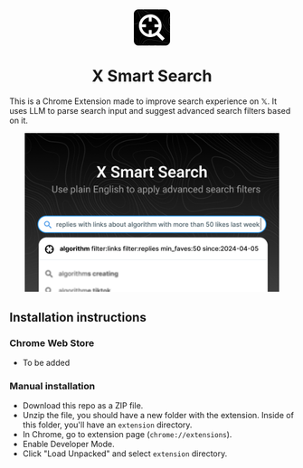 <div align="center"><img src="./docs/icon.png" width="64" style="position:relative;top:5px" /></div>

# <div align="center">X Smart Search</div>

This is a Chrome Extension made to improve search experience on 𝕏. 
It uses LLM to parse search input and suggest advanced search filters based on it.

<div align="center"><img src="./docs/hero.png" width="450" /></div>

## Installation instructions
### Chrome Web Store
- To be added

### Manual installation
- Download this repo as a ZIP file.
- Unzip the file, you should have a new folder with the extension. Inside of this folder, you'll have an `extension` directory.
- In Chrome, go to extension page (`chrome://extensions`).
- Enable Developer Mode.
- Click "Load Unpacked" and select `extension` directory.